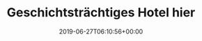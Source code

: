 ---
retweeted: false
source: <a href="http://erased4924671_96a8w1EBlj.com" rel="nofollow">erased4924671_96a8w1EBlj</a>
entities:
  hashtags: []
  symbols: []
  user_mentions: []
  urls:
  - url: https://t.co/6ZOPis2J6y
    expanded_url: https://feed.bascht.com/?p=122
    display_url: feed.bascht.com/?p=122
    indices:
    - '33'
    - '56'
display_text_range:
- '0'
- '56'
favorite_count: '1'
id_str: '1144125944094953472'
truncated: false
retweet_count: '0'
id: '1144125944094953472'
possibly_sensitive: false
created_at: Thu Jun 27 06:10:56 +0000 2019
favorited: false
full_text: 'Geschichtsträchtiges Hotel hier:'
lang: de
quote_url: https://feed.bascht.com/?p=122
tags:
- pesos:twitter
date: '2019-06-27T06:10:56+00:00'
src: https://twitter.com/bascht/status/1144125944094953472
original_url: https://twitter.com/bascht/status/1144125944094953472
type: twitter_tweet
text: 'Geschichtsträchtiges Hotel hier:'
title: Geschichtsträchtiges Hotel hier

---